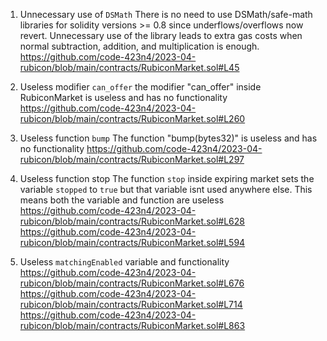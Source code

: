 
1. Unnecessary use of ```DSMath```
There is no need to use DSMath/safe-math libraries for solidity versions >= 0.8 since underflows/overflows now revert. Unnecessary use of the library leads to extra gas costs when normal subtraction, addition, and multiplication is enough.
https://github.com/code-423n4/2023-04-rubicon/blob/main/contracts/RubiconMarket.sol#L45

2. Useless modifier ```can_offer```
the modifier "can_offer" inside RubiconMarket is useless and has no functionality
https://github.com/code-423n4/2023-04-rubicon/blob/main/contracts/RubiconMarket.sol#L260

3. Useless function ```bump```
The function "bump(bytes32)" is useless and has no functionality
https://github.com/code-423n4/2023-04-rubicon/blob/main/contracts/RubiconMarket.sol#L297

4. Useless function stop
The function ```stop``` inside expiring market sets the variable ```stopped``` to ```true``` but that variable isnt used anywhere else. This means both the variable and function are useless
https://github.com/code-423n4/2023-04-rubicon/blob/main/contracts/RubiconMarket.sol#L628
https://github.com/code-423n4/2023-04-rubicon/blob/main/contracts/RubiconMarket.sol#L594

5. Useless ```matchingEnabled``` variable and functionality
https://github.com/code-423n4/2023-04-rubicon/blob/main/contracts/RubiconMarket.sol#L676
https://github.com/code-423n4/2023-04-rubicon/blob/main/contracts/RubiconMarket.sol#L714
https://github.com/code-423n4/2023-04-rubicon/blob/main/contracts/RubiconMarket.sol#L863